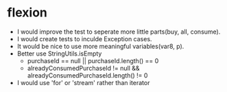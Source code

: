 # flexion
* I would improve the test to seperate more little parts(buy, all, consume).
* I would create tests to inculde Exception cases.
* It would be nice to use more meaningful variables(var8, p).
* Better use StringUtils.isEmpty
	* purchaseId == null || purchaseId.length() == 0
	* alreadyConsumedPurchaseId != null && alreadyConsumedPurchaseId.length() != 0
* I would use 'for' or 'stream' rather than iterator
